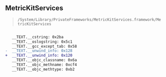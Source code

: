 ## MetricKitServices

> `/System/Library/PrivateFrameworks/MetricKitServices.framework/MetricKitServices`

```diff

   __TEXT.__cstring: 0x2ba
   __TEXT.__oslogstring: 0x5c1
   __TEXT.__gcc_except_tab: 0x58
-  __TEXT.__unwind_info: 0x128
+  __TEXT.__unwind_info: 0x120
   __TEXT.__objc_classname: 0x6a
   __TEXT.__objc_methname: 0xcf4
   __TEXT.__objc_methtype: 0xb2

```
